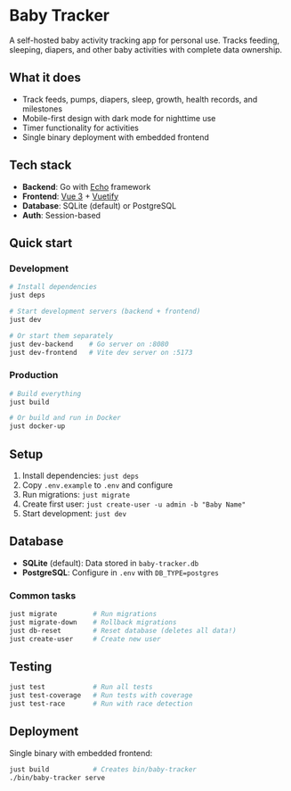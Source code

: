 # Baby Tracker

A self-hosted baby activity tracking app for personal use. Tracks feeding, sleeping, diapers, and other baby activities with complete data ownership.

## What it does

- Track feeds, pumps, diapers, sleep, growth, health records, and milestones
- Mobile-first design with dark mode for nighttime use
- Timer functionality for activities
- Single binary deployment with embedded frontend

## Tech stack

- **Backend**: Go with [Echo](https://echo.labstack.com/) framework
- **Frontend**: [Vue 3](https://vuejs.org/) + [Vuetify](https://vuetifyjs.com/)
- **Database**: SQLite (default) or PostgreSQL
- **Auth**: Session-based

## Quick start

### Development
```bash
# Install dependencies
just deps

# Start development servers (backend + frontend)
just dev

# Or start them separately
just dev-backend    # Go server on :8080
just dev-frontend   # Vite dev server on :5173
```

### Production
```bash
# Build everything
just build

# Or build and run in Docker
just docker-up
```

## Setup

1. Install dependencies: `just deps`
2. Copy `.env.example` to `.env` and configure
3. Run migrations: `just migrate`
4. Create first user: `just create-user -u admin -b "Baby Name"`
5. Start development: `just dev`

## Database

- **SQLite** (default): Data stored in `baby-tracker.db`
- **PostgreSQL**: Configure in `.env` with `DB_TYPE=postgres`

### Common tasks
```bash
just migrate         # Run migrations
just migrate-down    # Rollback migrations
just db-reset        # Reset database (deletes all data!)
just create-user     # Create new user
```

## Testing

```bash
just test            # Run all tests
just test-coverage   # Run tests with coverage
just test-race       # Run with race detection
```

## Deployment

Single binary with embedded frontend:
```bash
just build           # Creates bin/baby-tracker
./bin/baby-tracker serve
```
